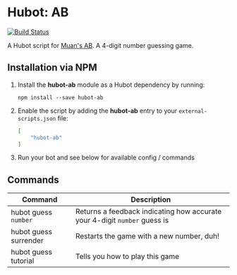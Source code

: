 # Hubot: AB

[![Build Status](https://travis-ci.org/ClaudeBot/hubot-ab.svg)](https://travis-ci.org/ClaudeBot/hubot-ab)

A Hubot script for [Muan's AB](http://ab.muan.co/). A 4-digit number guessing game.


## Installation via NPM

1. Install the __hubot-ab__ module as a Hubot dependency by running:

    ```
    npm install --save hubot-ab
    ```

2. Enable the script by adding the __hubot-ab__ entry to your `external-scripts.json` file:

    ```json
    [
        "hubot-ab"
    ]
    ```

3. Run your bot and see below for available config / commands


## Commands

Command | Description
--- | ---
hubot guess `number` | Returns a feedback indicating how accurate your 4-digit `number` guess is
hubot guess surrender | Restarts the game with a new number, duh!
hubot guess tutorial | Tells you how to play this game
